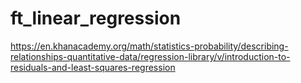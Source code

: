 # ft_linear_regression

https://en.khanacademy.org/math/statistics-probability/describing-relationships-quantitative-data/regression-library/v/introduction-to-residuals-and-least-squares-regression
